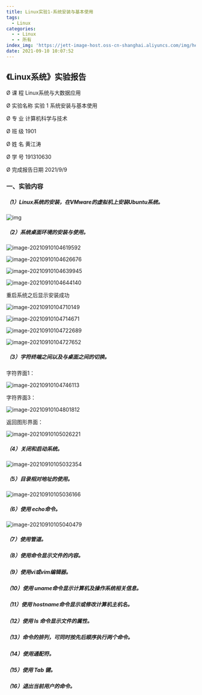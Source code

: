 ```yaml
---
title: Linux实验1-系统安装与基本使用
tags:
  - Linux
categories:
  - - Linux
  - - 所有
index_img: 'https://jett-image-host.oss-cn-shanghai.aliyuncs.com/img/heres-why-software-developers-choose-linux-over-windows-for-programming.jpg'
date: 2021-09-10 10:07:52
---
```


## 《Linux系统》实验报告

Ø 课  程   Linux系统与大数据应用    

Ø 实验名称   实验 1 系统安装与基本使用   

Ø 专  业     计算机科学与技术     

Ø 班  级        1901       

Ø 姓  名        黄江涛       

Ø 学  号       191310630      

Ø 完成报告日期      2021/9/9       

### **一、实验内容** 

##### （1）Linux系统的安装，在VMware的虚拟机上安装Ubuntu系统。

![img](https://jett-image-host.oss-cn-shanghai.aliyuncs.com/img/clip_image002.jpg)

##### （2）系统桌面环境的安装与使用。

![image-20210910104619592](https://jett-image-host.oss-cn-shanghai.aliyuncs.com/img/image-20210910104619592.png)

![image-20210910104626676](https://jett-image-host.oss-cn-shanghai.aliyuncs.com/img/image-20210910104626676.png)

![image-20210910104639945](https://jett-image-host.oss-cn-shanghai.aliyuncs.com/img/image-20210910104639945.png)

![image-20210910104644140](https://jett-image-host.oss-cn-shanghai.aliyuncs.com/img/image-20210910104644140.png)

重启系统之后显示安装成功

![image-20210910104710149](https://jett-image-host.oss-cn-shanghai.aliyuncs.com/img/image-20210910104710149.png)

![image-20210910104714671](https://jett-image-host.oss-cn-shanghai.aliyuncs.com/img/image-20210910104714671.png)

![image-20210910104722689](https://jett-image-host.oss-cn-shanghai.aliyuncs.com/img/image-20210910104722689.png)

![image-20210910104727652](https://jett-image-host.oss-cn-shanghai.aliyuncs.com/img/image-20210910104727652.png)

##### （3）字符终端之间以及与桌面之间的切换。

字符界面1：

![image-20210910104746113](https://jett-image-host.oss-cn-shanghai.aliyuncs.com/img/image-20210910104746113.png)

字符界面3：

![image-20210910104801812](https://jett-image-host.oss-cn-shanghai.aliyuncs.com/img/image-20210910104801812.png)

返回图形界面：

![image-20210910105026221](https://jett-image-host.oss-cn-shanghai.aliyuncs.com/img/image-20210910105026221.png)

##### （4）关闭和启动系统。

![image-20210910105032354](https://jett-image-host.oss-cn-shanghai.aliyuncs.com/img/image-20210910105032354.png)

##### （5）目录相对地址的使用。

![image-20210910105036166](https://jett-image-host.oss-cn-shanghai.aliyuncs.com/img/image-20210910105036166.png)

##### （6）使用 echo命令。

![image-20210910105040479](https://jett-image-host.oss-cn-shanghai.aliyuncs.com/img/image-20210910105040479.png)

##### （7）使用管道。

##### （8）使用命令显示文件的内容。

##### （9）使用vi或vim编辑器。

##### （10）使用 uname命令显示计算机及操作系统相关信息。

##### （11）使用 hostname命令显示或修改计算机主机名。

##### （12）使用 ls 命令显示文件的属性。

##### （13）命令的排列，可同时按先后顺序执行两个命令。

##### （14）使用通配符。

##### （15）使用 Tab 键。

##### （16）退出当前用户的命令。